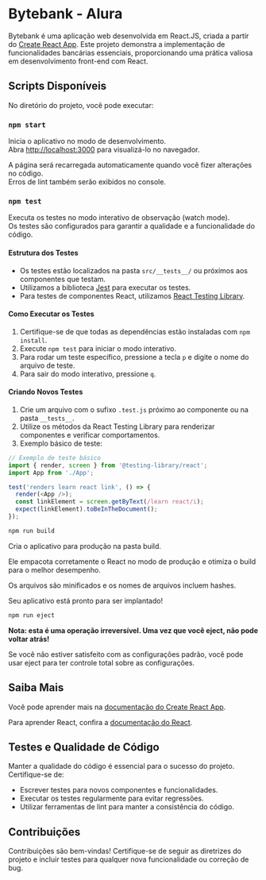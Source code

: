 # Bytebank - Alura

Bytebank é uma aplicação web desenvolvida em React.JS, criada a partir do [Create React App](https://github.com/facebook/create-react-app). Este projeto demonstra a implementação de funcionalidades bancárias essenciais, proporcionando uma prática valiosa em desenvolvimento front-end com React.

## Scripts Disponíveis

No diretório do projeto, você pode executar:

### `npm start`

Inicia o aplicativo no modo de desenvolvimento.\
Abra [http://localhost:3000](http://localhost:3000) para visualizá-lo no navegador.

A página será recarregada automaticamente quando você fizer alterações no código.\
Erros de lint também serão exibidos no console.

### `npm test`

Executa os testes no modo interativo de observação (watch mode).\
Os testes são configurados para garantir a qualidade e a funcionalidade do código.

#### Estrutura dos Testes

- Os testes estão localizados na pasta `src/__tests__/` ou próximos aos componentes que testam.
- Utilizamos a biblioteca [Jest](https://jestjs.io/) para executar os testes.
- Para testes de componentes React, utilizamos [React Testing Library](https://testing-library.com/).

#### Como Executar os Testes

1. Certifique-se de que todas as dependências estão instaladas com `npm install`.
2. Execute `npm test` para iniciar o modo interativo.
3. Para rodar um teste específico, pressione a tecla `p` e digite o nome do arquivo de teste.
4. Para sair do modo interativo, pressione `q`.

#### Criando Novos Testes

1. Crie um arquivo com o sufixo `.test.js` próximo ao componente ou na pasta `__tests__`.
2. Utilize os métodos da React Testing Library para renderizar componentes e verificar comportamentos.
3. Exemplo básico de teste:

```javascript
// Exemplo de teste básico
import { render, screen } from '@testing-library/react';
import App from './App';

test('renders learn react link', () => {
  render(<App />);
  const linkElement = screen.getByText(/learn react/i);
  expect(linkElement).toBeInTheDocument();
});
```
```bash
npm run build
```
Cria o aplicativo para produção na pasta build.

Ele empacota corretamente o React no modo de produção e otimiza o build para o melhor desempenho.

Os arquivos são minificados e os nomes de arquivos incluem hashes.

Seu aplicativo está pronto para ser implantado!
```bash
npm run eject
```
**Nota: esta é uma operação irreversível. Uma vez que você eject, não pode voltar atrás!**

Se você não estiver satisfeito com as configurações padrão, você pode usar eject para ter controle total sobre as configurações.

## Saiba Mais

Você pode aprender mais na [documentação do Create React App](https://create-react-app.dev/docs/getting-started/).

Para aprender React, confira a [documentação do React](https://react.dev/).

## Testes e Qualidade de Código

Manter a qualidade do código é essencial para o sucesso do projeto. Certifique-se de:

- Escrever testes para novos componentes e funcionalidades.
- Executar os testes regularmente para evitar regressões.
- Utilizar ferramentas de lint para manter a consistência do código.

## Contribuições

Contribuições são bem-vindas! Certifique-se de seguir as diretrizes do projeto e incluir testes para qualquer nova funcionalidade ou correção de bug.

